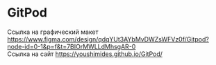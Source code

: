 # GitPod
Ссылка на графический макет https://www.figma.com/design/qdqYUt3AYbMvDWZsWFVz0f/Gitpod?node-id=0-1&p=f&t=7BIOrMWLLdMhsgAR-0                  
Ссылка на сайт https://youshimides.github.io/GitPod/
